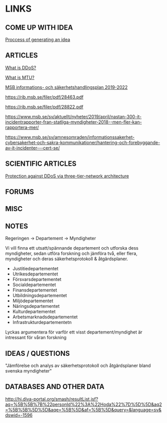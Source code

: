 # LINKS

## COME UP WITH IDEA
[Proccess of generating an idea](https://writing.wisc.edu/handbook/process/generatingideas/)

## ARTICLES
   
[What is DDoS?](https://www.cloudflare.com/learning/ddos/what-is-a-ddos-attack)

[What is MTU?](https://www.imperva.com/blog/mtu-mss-explained/)

[MSB informations- och säkerhetshandlingsplan 2019-2022](https://www.msb.se/RibData/Filer/pdf/28804.pdf)

https://rib.msb.se/filer/pdf/28463.pdf

https://rib.msb.se/filer/pdf/28822.pdf

https://www.msb.se/sv/aktuellt/nyheter/2019/april/nastan-300-it-incidentrapporter-fran-statliga-myndigheter-2018--men-fler-kan-rapportera-mer/

https://www.msb.se/sv/amnesomraden/informationssakerhet-cybersakerhet-och-sakra-kommunikationer/hantering-och-forebyggande-av-it-incidenter---cert-se/

## SCIENTIFIC ARTICLES

[Protection against DDoS via three-tier-network architecture](https://www.researchgate.net/profile/Akashdeep_Bhardwaj/publication/307435722_Three_Tier_Network_Architecture_to_Mitigate_DDoS_Attacks_on_Hybrid_Cloud_Environments/links/5a7fe7250f7e9be137c74f3b/Three-Tier-Network-Architecture-to-Mitigate-DDoS-Attacks-on-Hybrid-Cloud-Environments.pdf)

## FORUMS 

## MISC

## NOTES

Regeringen -> Departement -> Myndigheter

Vi vill finna ett utsatt/spännande departement och utforska dess myndigheter, sedan utföra forskning och jämföra två, eller flera, myndigheter och deras säkerhetsprotokoll & åtgärdsplaner. 

* Justitiedepartementet
* Utrikesdepartementet
* Försvarsdepartementet
* Socialdepartementet
* Finansdepartementet
* Utbildningsdepartementet
* Miljödepartementet
* Näringsdepartementet
* Kulturdepartementet
* Arbetsmarknadsdepartementet
* Infrastrukturdepartementetn

Lyckas argumentera för varför ett visst departement/myndighet är intressant för våran forskning

## IDEAS / QUESTIONS

"Jämförelse och analys av säkerhetsprotokoll och åtgärdsplaner bland svenska myndigheter"


## DATABASES AND OTHER DATA

http://hj.diva-portal.org/smash/resultList.jsf?aq=%5B%5B%7B%22personId%22%3A%22Hoda%22%7D%5D%5D&aq2=%5B%5B%5D%5D&aqe=%5B%5D&af=%5B%5D&query=&language=sv&dswid=-1596

